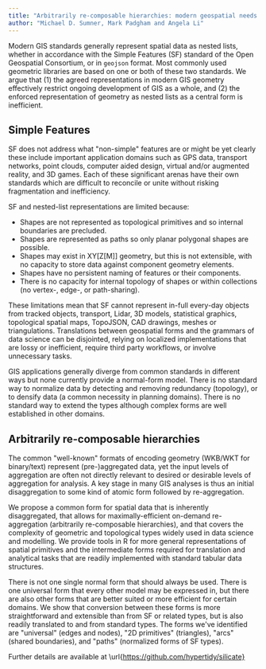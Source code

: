 ```yaml
---
title: "Arbitrarily re-composable hierarchies: modern geospatial needs normal-form data structures"
author: "Michael D. Sumner, Mark Padgham and Angela Li"
---
```



Modern GIS standards generally represent spatial data as nested lists, whether
in accordance with the Simple Features (SF) standard of the Open Geospatial
Consortium, or in `geojson` format. Most commonly used geometric libraries are
based on one or both of these two standards. We argue that (1) the agreed
representations in modern GIS geometry effectively restrict ongoing development
of GIS as a whole, and (2) the enforced representation of geometry as nested
lists as a central form is inefficient.

## Simple Features

SF does not address what "non-simple" features are or might be yet clearly these
include important application domains such as GPS data, transport networks,
point clouds, computer aided design, virtual and/or augmented reality, and 3D
games. Each of these significant arenas have their own standards which are
difficult to reconcile or unite without risking fragmentation and inefficiency.

SF and nested-list representations are limited because:

* Shapes are not represented as topological primitives and so internal boundaries are precluded.
* Shapes are represented as paths so only planar polygonal shapes are possible.
* Shapes may exist in XY[Z[M]] geometry, but this is not extensible, with no capacity to store data against component geometry elements. 
* Shapes have no persistent naming of features or their components.
* There is no capacity for internal topology of shapes or within collections (no vertex-, edge-, or path-sharing).

These limitations mean that SF cannot represent in-full every-day objects from
tracked objects, transport, Lidar, 3D models, statistical graphics, topological
spatial maps, TopoJSON, CAD drawings, meshes or triangulations. Translations
between geospatial forms and the grammars of data science can be disjointed,
relying on localized implementations that are lossy or inefficient, require
third party workflows, or involve unnecessary tasks. 

GIS applications generally diverge from common standards in different
ways but none currently provide a normal-form model. There is no standard way to
normalize data by detecting and removing redundancy (topology), or to densify
data (a common necessity in planning domains). There is no standard
way to extend the types although complex forms are well established in other
domains.  

## Arbitrarily re-composable hierarchies

The common "well-known" formats of encoding geometry (WKB/WKT for binary/text)
represent (pre-)aggregated data, yet the input levels of aggregation are often
not directly relevant to desired or desirable levels of aggregation for
analysis. A key stage in many GIS analyses is thus an initial disaggregation to
some kind of atomic form followed by re-aggregation.

We propose a common form for spatial data that is inherently disaggregated, that
allows for maximally-efficient on-demand re-aggregation (arbitrarily
re-composable hierarchies), and that covers the complexity of geometric and
topological types widely used in data science and modelling. We provide tools in
R for more general representations of spatial primitives and the intermediate
forms required for translation and analytical tasks that are readily implemented
with standard tabular data structures. 

There is not one single normal form that should always be used. There is one
universal form that every other model may be expressed in, but there are also
other forms that are better suited or more efficient for certain domains. We
show that conversion between these forms is more straightforward and extensible
than from SF or related types, but is also readily translated to and from
standard types.  The forms we've identified are "universal" (edges and nodes),
"2D primitives" (triangles), "arcs" (shared boundaries), and "paths" (normalized
forms of SF types). 

Further details are available at \url{https://github.com/hypertidy/silicate}
